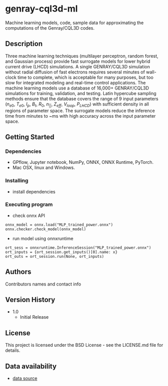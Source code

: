 # genray-cql3d-ml
Machine learning models, code, sample data for approximating the computations of the Genray/CQL3D codes.

## Description

Three machine learning techniques (multilayer perceptron, random forest, and Gaussian process) provide fast surrogate models for lower hybrid current drive (LHCD) simulations.  A single GENRAY/CQL3D simulation without radial diffusion of fast electrons requires several minutes of wall-clock time to complete, which is acceptable for many purposes, but too slow for integrated modeling and real-time control applications.  The machine learning models use a database of 16,000+ GENRAY/CQL3D simulations for training, validation, and testing.  Latin hypercube sampling methods ensure that the database covers the range of 9 input parameters ($n_{e0}$, $T_{e0}$, $I_p$, $B_t$, $R_0$, $n_{||}$, $Z_{eff}$, $V_{loop}$, $P_{LHCD}$) with sufficient density in all regions of parameter space.  The surrogate models reduce the inference time from minutes to ~ms with high accuracy across the input parameter space.

## Getting Started

### Dependencies

* GPflow, Jupyter notebook, NumPy, ONNX, ONNX Runtime, PyTorch.
* Mac OSX, linux and Windows.

### Installing

* install dependencies

### Executing program

* check onnx API
```
onnx_model = onnx.load("MLP_trained_power.onnx")
onnx.checker.check_model(onnx_model)
```
* run model using onnxruntime
```
ort_sess = onnxruntime.InferenceSession("MLP_trained_power.onnx")
ort_inputs = {ort_session.get_inputs()[0].name: x} 
ort_outs = ort_session.run(None, ort_inputs)
```

## Authors

Contributors names and contact info

## Version History

* 1.0
    * Initial Release

## License

This project is licensed under the BSD License - see the LICENSE.md file for details.

## Data availability

* [data source](https://doi.org/10.7910/DVN/5YY6PE)

